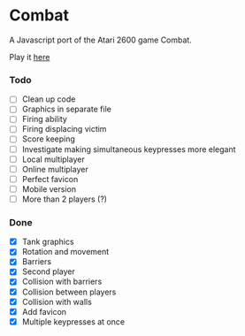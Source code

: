 # Combat
A Javascript port of the Atari 2600 game Combat.

Play it <a href="http://sethtrei.github.io/Combat" target="_blank">here</a>

### Todo

- [ ] Clean up code
- [ ] Graphics in separate file
- [ ] Firing ability
- [ ] Firing displacing victim
- [ ] Score keeping
- [ ] Investigate making simultaneous keypresses more elegant
- [ ] Local multiplayer
- [ ] Online multiplayer
- [ ] Perfect favicon
- [ ] Mobile version
- [ ] More than 2 players (?)

### Done 
- [x] Tank graphics
- [x] Rotation and movement
- [x] Barriers
- [x] Second player
- [x] Collision with barriers
- [x] Collision between players
- [x] Collision with walls
- [x] Add favicon
- [x] Multiple keypresses at once
